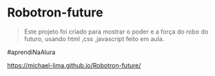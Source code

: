 # Robotron-future
 > Este projeto foi criado para mostrar o poder e a força do robo do futuro, usando html ,css ,javascript feito em aula.
 
 
 #aprendiNaAlura

https://michael-lima.github.io/Robotron-future/
